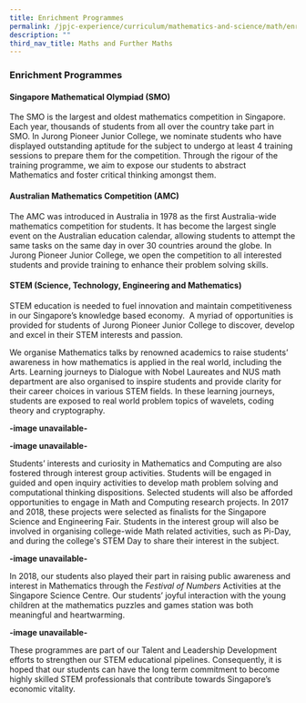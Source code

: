 ```yaml
---
title: Enrichment Programmes
permalink: /jpjc-experience/curriculum/mathematics-and-science/math/enrichment-programmes/
description: ""
third_nav_title: Maths and Further Maths
---
```

### **Enrichment Programmes**
#### **Singapore Mathematical Olympiad (SMO)**
The SMO is the largest and oldest mathematics competition in Singapore. Each year, thousands of students from all over the country take part in SMO. In Jurong Pioneer Junior College, we nominate students who have displayed outstanding aptitude for the subject to undergo at least 4 training sessions to prepare them for the competition. Through the rigour of the training programme, we aim to expose our students to abstract Mathematics and foster critical thinking amongst them.

#### **Australian Mathematics Competition (AMC)**
The AMC was introduced in Australia in 1978 as the first Australia-wide mathematics competition for students. It has become the largest single event on the Australian education calendar, allowing students to attempt the same tasks on the same day in over 30 countries around the globe. In Jurong Pioneer Junior College, we open the competition to all interested students and provide training to enhance their problem solving skills.

#### **STEM (Science, Technology, Engineering and Mathematics)**
STEM education is needed to fuel innovation and maintain competitiveness in our Singapore’s knowledge based economy.  A myriad of opportunities is provided for students of Jurong Pioneer Junior College to discover, develop and excel in their STEM interests and passion.

We organise Mathematics talks by renowned academics to raise students’ awareness in how mathematics is applied in the real world, including the Arts. Learning journeys to Dialogue with Nobel Laureates and NUS math department are also organised to inspire students and provide clarity for their career choices in various STEM fields. In these learning journeys, students are exposed to real world problem topics of wavelets, coding theory and cryptography.

**-image unavailable-**

**-image unavailable-**

Students’ interests and curiosity in Mathematics and Computing are also fostered through interest group activities. Students will be engaged in guided and open inquiry activities to develop math problem solving and computational thinking dispositions. Selected students will also be afforded opportunities to engage in Math and Computing research projects. In 2017 and 2018, these projects were selected as finalists for the Singapore Science and Engineering Fair. Students in the interest group will also be involved in organising college-wide Math related activities, such as Pi-Day, and during the college's STEM Day to share their interest in the subject.

**-image unavailable-**

In 2018, our students also played their part in raising public awareness and interest in Mathematics through the _Festival of Numbers_ Activities at the Singapore Science Centre. Our students’ joyful interaction with the young children at the mathematics puzzles and games station was both meaningful and heartwarming.

**-image unavailable-**

These programmes are part of our Talent and Leadership Development efforts to strengthen our STEM educational pipelines. Consequently, it is hoped that our students can have the long term commitment to become highly skilled STEM professionals that contribute towards Singapore’s economic vitality.